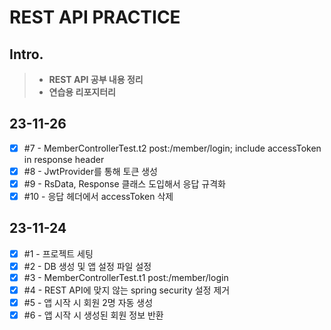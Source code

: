 # REST API PRACTICE

## Intro.
>- **REST API 공부 내용 정리**
>- **연습용 리포지터리**

## 23-11-26
- [x] #7 - MemberControllerTest.t2 post:/member/login; include accessToken in response header
- [x] #8 - JwtProvider를 통해 토큰 생성
- [x] #9 - RsData, Response 클래스 도입해서 응답 규격화
- [x] #10 - 응답 헤더에서 accessToken 삭제

## 23-11-24
- [x] #1 - 프로젝트 세팅
- [x] #2 - DB 생성 및 앱 설정 파일 설정
- [x] #3 - MemberControllerTest.t1 post:/member/login
- [x] #4 - REST API에 맞지 않는 spring security 설정 제거
- [x] #5 - 앱 시작 시 회원 2명 자동 생성
- [x] #6 - 앱 시작 시 생성된 회원 정보 반환